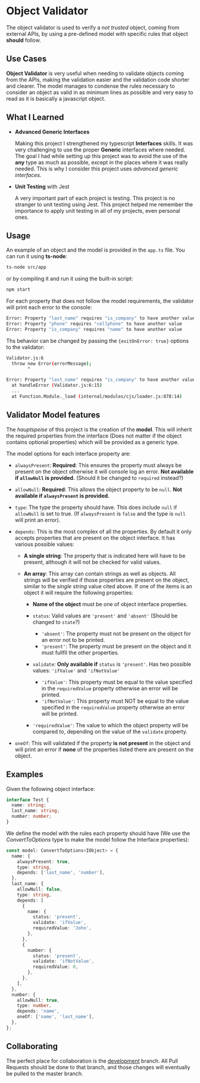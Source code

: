 # Object Validator

The object validator is used to verify a _not trusted_ object, coming from external APIs, by using a pre-defined model with specific rules that object **should** follow.

## Use Cases

**Object Validator** is very useful when needing to validate objects coming from the APIs, making the validation easier and the validation code shorter and clearer. The model manages to condense the rules necessary to consider an object as valid in as minimum lines as possible and very easy to read as it is basically a javascript object.

## What I Learned

- **Advanced Generic Interfaces**

  Making this project I strengthened my typescript **Interfaces** skills. It was very challenging to use the proper **Generic** interfaces where needed. The goal I had while setting up this project was to avoid the use of the **any** type as much as possible, except in the places where it was really needed. This is why I consider this project uses _advanced generic interfaces_.

- **Unit Testing** with Jest

  A very important part of each project is testing. This project is no stranger to unit testing using Jest. This project helped me remember the importance to apply unit testing in all of my projects, even personal ones.

## Usage

An example of an object and the model is provided in the `app.ts` file. You can run it using **ts-node**:

```bash
ts-node src/app
```

or by compiling it and run it using the built-in script:

```bash
npm start
```

For each property that does not follow the model requirements, the validator will print each error to the console:

```bash
Error: Property "last_name" requires "is_company" to have another value
Error: Property "phone" requires "cellphone" to have another value
Error: Property "is_company" requires "name" to have another value
```

Ths behavior can be changed by passing the `{exitOnError: true}` options to the validator:

```bash
Validator.js:6
  throw new Error(errorMessage);
        ^

Error: Property "last_name" requires "is_company" to have another value.
  at handleError (Validator.js:6:15)
  ...
  at Function.Module._load (internal/modules/cjs/loader.js:878:14)
```

## Validator Model features

The _hauptspeise_ of this project is the creation of the **model**. This will inherit the required properties from the interface (Does not matter if the object contains optional properties) which will be provided as a generic type.

The model options for each interface property are:

- `alwaysPresent`: **Required**: This ensures the property must always be present on the object otherwise it will console log an error. **Not available if `allowNull` is provided.** (Should it be changed to `required` instead?)
- `allowNull`: **Required**: This allows the object property to be `null`. **Not available if `alwaysPresent` is provided.**
- `type`: The type the property should have. This does include `null` if `allowNull` is set to true. (If `alwaysPresent` is `false` and the type is `null` will print an error).
- `depends`: This is the most complex of all the properties. By default it only accepts properties that are present on the object interface. It has various possible values:

  - **A single string**: The property that is indicated here will have to be present, although it will not be checked for valid values.
  - **An array**: This array can contain strings as well as objects. All strings will be verified if those properties are present on the object, similar to the _single string_ value cited above. If one of the items is an object it will require the following properties:

    - **Name of the object** must be one of object interface properties.
    - `status`: Valid values are `'present'` and `'absent'` (Should be changed to `state`?)

      - `'absent'`: The property must not be present on the object for an error not to be printed.
      - `'present'`: The property must be present on the object and it must fullfil the other properties.

    - `validate`: **Only available if** `status` is `'present'`. Has two possible values: `'ifValue'` and `'ifNotValue'`

      - `'ifValue'`: This property must be equal to the value specified in the `requiredValue` property otherwise an error will be printed.
      - `'ifNotValue'`: This property must NOT be equal to the value specified in the `requiredValue` property otherwise an error will be printed.

    - `'requiredValue'`: The value to which the object property will be compared to, depending on the value of the `validate` property.

- `oneOf`: This will validated if the property **is not present** in the object and will print an error if **none** of the properties listed there are present on the object.

## Examples

Given the following object interface:

```typescript
interface Test {
  name: string;
  last_name: string;
  number: number;
}
```

We define the model with the rules each property should have (We use the _ConvertToOptions_ type to make the model follow the Interface properties):

```typescript
const model: ConvertToOptions<IObject> = {
  name: {
    alwaysPresent: true,
    type: string,
    depends: ['last_name', 'number'],
  },
  last_name: {
    allowNull: false,
    type: string,
    depends: [
      {
        name: {
          status: 'present',
          validate: 'ifValue',
          requiredValue: 'John',
        },
      },
      {
        number: {
          status: 'present',
          validate: 'ifNotValue',
          requiredValue: 0,
        },
      },
    ],
  },
  number: {
    allowNull: true,
    type: number,
    depends: 'name',
    oneOf: ['name', 'last_name'],
  },
};
```

## Collaborating

The perfect place for collaboration is the [development](https://github.com/egdelgadillo/ts-object-validator/tree/develop) branch. All Pull Requests should be done to that branch, and those changes will eventually be pulled to the master branch.
